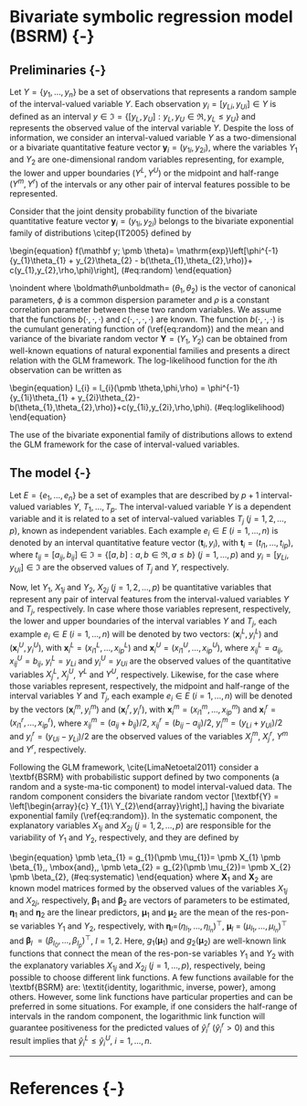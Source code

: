 # Bivariate symbolic regression model (BSRM) {-}

## Preliminaries {-}

Let $Y = \{y_1,\ldots,y_n\}$ be a set of observations that represents a random sample of the interval-valued variable $Y$.  Each observation $y_{i} = [y_{Li},y_{Ui}] \in Y$ is defined as an interval $y \in \Im = \{[y_{L},y_{U}] : y_{L}, y_{U} \in \Re, y_{L} \leq y_{U}\}$ and represents the observed value of the interval variable $Y$. Despite the loss of information, we consider an interval-valued variable $Y$ as a two-dimensional or a bivariate  quantitative feature vector $\mathbf y_{i}=(y_{1i},y_{2i})$, where the variables $Y_1$ and $Y_2$ are one-dimensional random variables representing, for example, the lower and upper boundaries $(Y^{L},Y^{U})$ or the midpoint and half-range $(Y^{m},Y^{r})$ of the intervals or any other pair of interval features possible to be represented.

Consider that the joint density probability function of the bivariate quantitative
feature vector $\mathbf y_{i}=(y_{1i},y_{2i})$ belongs to the bivariate exponential family of 
distributions \citep{IT2005} defined by

\begin{equation}
    f(\mathbf y; \pmb \theta)=
    \mathrm{exp}\left[\phi^{-1}\{y_{1}\theta_{1} + y_{2}\theta_{2} -
    b(\theta_{1},\theta_{2},\rho)\}+ c(y_{1},y_{2},\rho,\phi)\right],
    (\#eq:random)
\end{equation}

\noindent where \boldmath$\theta$\unboldmath=
$(\theta_{1},\theta_{2})$ is the vector of canonical parameters, $\phi$ is a common dispersion parameter
and $\rho$ is a constant correlation parameter between these two
random variables. We assume that the functions
$b(\cdot,\cdot,\cdot)$ and $c(\cdot,\cdot, \cdot, \cdot)$ are known.
The function $b(\cdot,\cdot,\cdot)$ is the cumulant generating
function of (\ref{eq:random}) and the mean and variance of the bivariate 
random vector $\mathbf Y=(Y_1, Y_2)$ can be obtained from well-known 
equations of natural exponential families and presents a direct relation with the GLM framework. The log-likelihood function for the $i$th observation can be written as

\begin{equation}
  l_{i} = l_{i}(\pmb \theta,\phi,\rho) =
        \phi^{-1} \{y_{1i}\theta_{1} +                                                                           y_{2i}\theta_{2}-b(\theta_{1},\theta_{2},\rho)\}+c(y_{1i},y_{2i},\rho,\phi).
(\#eq:loglikelihood)
\end{equation}

The use of the bivariate exponential family of distributions allows to extend the GLM framework for the case of interval-valued variables.

## The model {-}

Let $E=\{e_1,\ldots,e_n\}$ be a set of examples that are described by
$p+1$ interval-valued variables $Y$, $T_{1},\ldots,T_{p}$. The interval-valued 
variable $Y$ is a dependent variable and it is related to a set of interval-valued 
variables $T_j$ ($j=1,2,\ldots,p$), known as independent variables. Each example
$e_{i}\in E$ ($i=1,\ldots,n$) is denoted by an interval quantitative feature
vector $(\mathbf t_{i},y_{i})$, with $\mathbf t_{i} = (t_{i1},\ldots,t_{ip})$, 
where $t_{ij}=[a_{ij},b_{ij}] \in \Im = \{[a,b]: a, b \in \Re, a \leq b\}$ $(j=1,\ldots,p)$ 
  and $y_{i} = [y_{Li},y_{Ui}] \in \Im$ are the observed values of $T_{j}$ and $Y$, 
respectively. 


Now, let $Y_1$, $X_{1j}$ and $Y_2$, $X_{2j}$ ($j=1,2,\ldots,p$) be quantitative variables 
that represent any pair of interval features from the interval-valued variables $Y$ and $T_{j}$, respectively. In case where those variables represent, respectively, the lower and upper boundaries of the interval variables $Y$ and $T_{j}$,
each example $e_{i} \in E$ ($i=1,\ldots,n$) will be denoted by two vectors: $(\mathbf x^{L}_{i},y^{L}_{i})$ 
and $(\mathbf x^{U}_{i}, y^{U}_{i})$, with $\mathbf x^{L}_{i} =
(x^{L}_{i1}, \ldots, x^{L}_{ip})$ and $\mathbf x^{U}_{i} = (x^{U}_{i1},\ldots,
x^{U}_{ip})$, where $x^{L}_{ij} = a_{ij}$, $x^{U}_{ij} = b_{ij}$, $y^{L}_{i} = y_{Li}$ and $y^{U}_{i} = y_{Ui}$
are the observed values of the quantitative variables $X^{L}_{j}$, $X^{U}_{j}$, $Y^{L}$ and $Y^{U}$, respectively. Likewise, for the case where those variables
represent, respectively, the midpoint and half-range of the interval variables $Y$ and $T_{j}$,
each example $e_{i} \in E$ ($i=1,\ldots,n$) will be denoted by the vectors
$(\mathbf x^{m}_{i}, y^{m}_{i})$ and $(\mathbf x^{r}_{i}, y^{r}_{i})$,
with $\mathbf x^{m}_{i} = (x^{m}_{i1}, \ldots, x^{m}_{ip})$ and $\mathbf x^{r}_{i} = (x^{r}_{i1},\ldots,
x^{r}_{ip})$, where $x^{m}_{ij} = (a_{ij} + b_{ij})/2$, $x^{r}_{ij}=(b_{ij}-a_{ij})/2$, 
$y^{m}_{i}=(y_{Li}+y_{Ui})/2$ and $y^{r}_{i} = (y_{Ui} - y_{Li})/2$ are the observed values of 
the variables $X^{m}_{j}$, $X^{r}_{j}$, $Y^{m}$ and $Y^{r}$, respectively.

Following the GLM framework, \cite{LimaNetoetal2011} consider a \textbf{BSRM} with probabilistic support 
defined by two components (a random and a syste\-ma\-tic component) to model interval-valued data. 
The random component considers the bivariate random vector \[\textbf{Y} = \left[\begin{array}{c}
Y_{1}\\
Y_{2}\end{array}\right],\] having the bivariate exponential family (\ref{eq:random}). 
In the systematic component, the explanatory variables $X_{1j}$ and $X_{2j}$ ($j=1,2,\ldots,p$) 
are responsible for the variability of $Y_{1}$ and $Y_{2}$, respectively, and they are defined by

\begin{equation}
\pmb \eta_{1} = g_{1}(\pmb \mu_{1})= \pmb X_{1} \pmb \beta_{1}\,\, \mbox{and}\,\, \pmb \eta_{2} = g_{2}(\pmb \mu_{2})= \pmb X_{2} \pmb \beta_{2},
(\#eq:systematic)
\end{equation}
where $\pmb X_{1}$ and $\pmb X_{2}$ are known model matrices
formed by the observed values of the variables $X_{1j}$ and $X_{2j}$, 
respectively, $\pmb \beta_{1}$ and $\pmb \beta_{2}$
are vectors of parameters to be estimated,
$\pmb \eta_{1}$ and $\pmb \eta_{2}$ are
the linear predictors, $\pmb \mu_{1}$ and $\pmb \mu_{2}$ 
are the mean of the res\-pon\-se variables $Y_{1}$ and $Y_{2}$, respectively, with
$\pmb \eta_{l}$=$(\eta_{l_{1}},\ldots,
\eta_{l_{n}})^\top,$ $\pmb \mu_{l}$ = $(\mu_{l_{1}},\ldots,
\mu_{l_{n}})^\top$ and $\pmb \beta_{l}$ $=(\beta_{l_{0}},\ldots,\beta_{l_{p}})^\top$, $l = 1,2$. Here, $g_{1}(\pmb \mu_{1}$) and $g_{2}(\pmb \mu_{2}$) 
are well-known link functions that connect the mean of the res\-pon\-se variables $Y_{1}$ and $Y_{2}$ with the explanatory variables $X_{1j}$ and $X_{2j}$ ($j=1,\ldots,p$), respectively, being possible to choose different link functions. 
A few functions available for the \textbf{BSRM} are:
\textit{identity, logarithmic, inverse, power}, among others.
However, some link functions have particular properties and can be preferred
in some situations. For example, if one considers the half-range of intervals in the
random component, the logarithmic link function will guarantee positiveness
for the predicted values of $\hat{y}_{i}^{r}$ ($\hat{y}_{i}^{r} >0$)
and this result implies that $\hat{y}_{i}^{L} \leq \hat{y}_{i}^{U}$, $i = 1, \ldots, n$.

---
# References {-}
